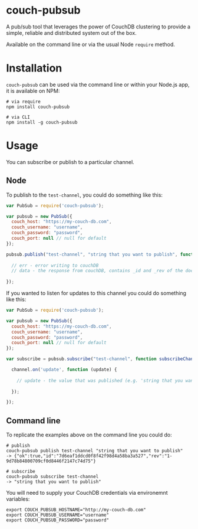 # couch-pubsub
A pub/sub tool that leverages the power of CouchDB clustering to provide a simple, reliable and distributed system out of the box.

Available on the command line or via the usual Node `require` method.

# Installation 
`couch-pubsub` can be used via the command line or within your Node.js app, it is available on NPM:

```
# via require
npm install couch-pubsub

# via CLI
npm install -g couch-pubsub
```

# Usage
You can subscribe or publish to a particular channel.

## Node
To publish to the `test-channel`, you could do something like this:
``` js
var PubSub = require('couch-pubsub');

var pubsub = new PubSub({
  couch_host: "https://my-couch-db.com",
  couch_username: "username",
  couch_password: "password",
  couch_port: null // null for default
});

pubsub.publish("test-channel", "string that you want to publish", function(err, data) {
  
  // err - error writing to couchDB
  // data - the response from couchDB, contains _id and _rev of the doc
  
});
```

If you wanted to listen for updates to this channel you could do something like this:
``` js
var PubSub = require('couch-pubsub');

var pubsub = new PubSub({
  couch_host: "https://my-couch-db.com",
  couch_username: "username",
  couch_password: "password",
  couch_port: null // null for default
});

var subscribe = pubsub.subscribe("test-channel", function subscribeChannel(channel) {

  channel.on('update', function (update) {
    
    // update - the value that was published (e.g. 'string that you want to publish' from above')
    
  });

});
```

## Command line
To replicate the examples above on the command line you could do:

```
# publish
couch-pubsub publish test-channel "string that you want to publish"
-> {"ok":true,"id":"7d6eaf1ddcd0f8f42f98d4a58ba3a527","rev":"1-9d78b84800709cf0d8446f2147c74d75"}

# subscribe
couch-pubsub subscribe test-channel
-> "string that you want to publish"
```

You will need to supply your CouchDB credentials via environemnt variables:
```
export COUCH_PUBSUB_HOSTNAME="http://my-couch-db.com"
export COUCH_PUBSUB_USERNAME="username"
export COUCH_PUBSUB_PASSWORD="password"
```
